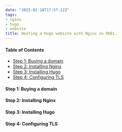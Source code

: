 ```yaml
---
date: "2023-02-18T17:57:22Z"
tags:
- nginx
- hugo
- website
title: Hosting a Hugo website with Nginx on RHEL.
---
```


#### Table of Contents
- [Step 1: Buying a domain](#step-1-buying-a-domain)
- [Step 2: Installing Nginx](#step-2-installing-nginx)
- [Step 3: Installing Hugo](#step-3-installing-hugo)
- [Step 4: Configuring TLS](#step-4-configuring-tls)


#### Step 1: Buying a domain

#### Step 2: Installing Nginx

#### Step 3: Installing Hugo

#### Step 4: Configuring TLS

